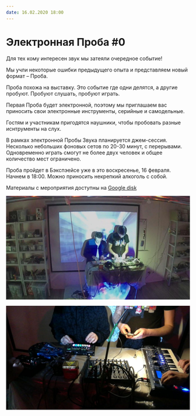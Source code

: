 ```yaml
---
date: 16.02.2020 18:00
---
```


# Электронная Проба #0

Для тех кому интересен звук мы затеяли очередное событие!

Мы учли некоторые ошибки предыдущего опыта и представляем новый формат – Проба.

Проба похожа на выставку. Это событие где одни делятся, а другие пробуют. Пробуют слушать, пробуют играть.

Первая Проба будет электронной, поэтому мы приглашаем вас приносить свои электронные инструменты, серийные и самодельные.

Гостям и участникам пригодятся наушники, чтобы пробовать разные иснтрументы на слух.

В рамках электронной Пробы Звука планируется джем-сессия. Несколько небольших фоновых сетов по 20-30 минут, с перерывами. Одновременно играть смогут не более двух человек и общее количество мест ограничено.

Проба пройдет в Бэкспэейсе уже в это воскресенье, 16 февраля. Начнем в 18:00. Можно приносить некрепкий алкоголь с собой.

Материалы с мероприятия доступны на [Google disk](https://drive.google.com/drive/folders/17EzsuIUilu3umrMwpPK_82RpPJP-TltG)

![pic 0](./photos/0.jpg)

![pic 1](./photos/1.jpg)
